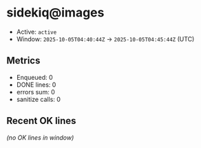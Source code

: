 # sidekiq@images

- Active: `active`
- Window: `2025-10-05T04:40:44Z` → `2025-10-05T04:45:44Z` (UTC)

## Metrics
- Enqueued: 0
- DONE lines: 0
- errors sum: 0
- sanitize calls: 0

## Recent OK lines
_(no OK lines in window)_
